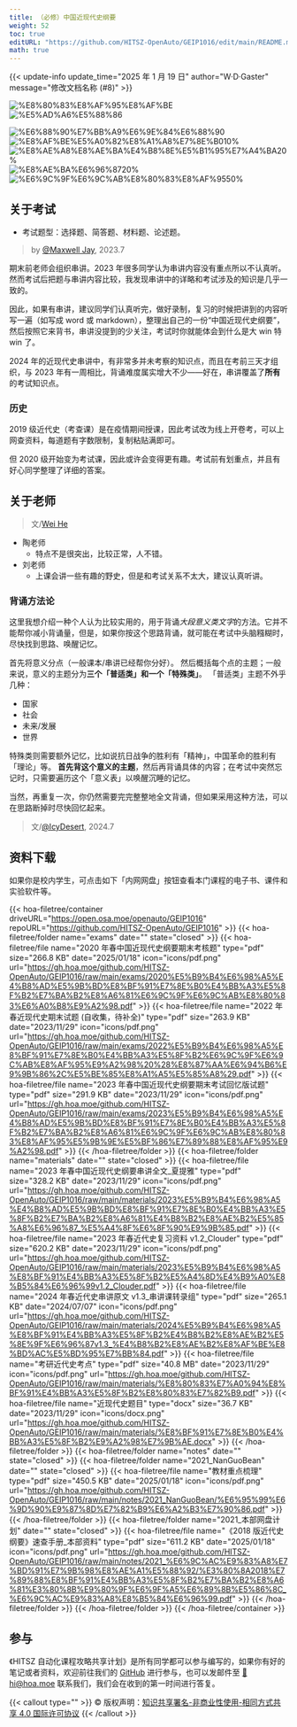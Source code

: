 ```yaml
---
title: （必修）中国近现代史纲要
weight: 52
toc: true
editURL: "https://github.com/HITSZ-OpenAuto/GEIP1016/edit/main/README.md"
math: true
---
```


{{< update-info update_time="2025 年 1 月 19 日" author="W·D·Gaster" message="修改文档名称 (#8)" >}}


<!--
1. 通过 [Shields.io](https://shields.io/) 生成如下的徽章，标注课程的基本信息。
2. 请根据课程的具体内容增删仓库的子文件夹。子文件夹建议使用小写英文，并且添加 README.md。
3. 关于课程的描述可以不止以下几个方面，酌情增删。
4. hoa.moe 生成本课程对应页面后，请将页面链接复制到 GitHub 仓库的 About/Website 中。
5. 可以在 GitHub 页面的 About/Topics 中为课程添加话题名称。
-->

<div class="img-div hx-mt-4 hx-flex-row hx-justify-start hx-items-center">

![%E8%80%83%E8%AF%95%E8%AF%BE](https://img.shields.io/badge/%E8%80%83%E8%AF%95%E8%AF%BE-red)
![%E5%AD%A6%E5%88%86](https://img.shields.io/badge/%E5%AD%A6%E5%88%86-2.5-moccasin)

![%E6%88%90%E7%BB%A9%E6%9E%84%E6%88%90](https://img.shields.io/badge/%E6%88%90%E7%BB%A9%E6%9E%84%E6%88%90-gold)
![%E8%AF%BE%E5%A0%82%E8%A1%A8%E7%8E%B010%](https://img.shields.io/badge/%E8%AF%BE%E5%A0%82%E8%A1%A8%E7%8E%B0-10%25-wheat)
![%E8%AE%A8%E8%AE%BA%E4%B8%8E%E5%B1%95%E7%A4%BA20%](https://img.shields.io/badge/%E8%AE%A8%E8%AE%BA%E4%B8%8E%E5%B1%95%E7%A4%BA-20%25-wheat)
![%E8%AE%BA%E6%96%8720%](https://img.shields.io/badge/%E8%AE%BA%E6%96%87-20%25-wheat)
![%E6%9C%9F%E6%9C%AB%E8%80%83%E8%AF%9550%](https://img.shields.io/badge/%E6%9C%9F%E6%9C%AB%E8%80%83%E8%AF%95-50%25-wheat)

</div>

## 关于考试
- 考试题型：选择题、简答题、材料题、论述题。

> by [@Maxwell Jay](https://github.com/MaxwellJay256), 2023.7

期末前老师会组织串讲。2023 年很多同学认为串讲内容没有重点所以不认真听。然而考试后把题与串讲内容比较，我发现串讲中的详略和考试涉及的知识是几乎一致的。

因此，如果有串讲，建议同学们认真听完，做好录制，复习的时候把讲到的内容听写一遍（如写成 word 或 markdown），整理出自己的一份“中国近现代史纲要”，然后按照它来背书，串讲没提到的少关注，考试时你就能体会到什么是大 win 特 win 了。

2024 年的近现代史串讲中，有非常多并未考察的知识点，而且在考前三天才组织，与 2023 年有一周相比，背诵难度属实增大不少——好在，串讲覆盖了**所有**的考试知识点。

### 历史

2019 级近代史（考查课）是在疫情期间授课，因此考试改为线上开卷考，可以上网查资料，每道题有字数限制，复制粘贴满即可。

但 2020 级开始变为考试课，因此或许会变得更有趣。考试前有划重点，并且有好心同学整理了详细的答案。

## 关于老师

> 文/[Wei He](https://github.com/hewei2001)

- 陶老师
  - 特点不是很突出，比较正常，人不错。
- 刘老师
  - 上课会讲一些有趣的野史，但是和考试关系不太大，建议认真听讲。

### 背诵方法论
这里我想介绍一种个人认为比较实用的，用于背诵*大段意义类文字*的方法。它并不能帮你减小背诵量，但是，如果你按这个思路背诵，就可能在考试中头脑糨糊时，尽快找到思路、唤醒记忆。

首先将意义分点（一般课本/串讲已经帮你分好）。
然后概括每个点的主题；一般来说，意义的主题分为**三个「普适类」和一个「特殊类」**。
「普适类」主题不外乎几种：
- 国家
- 社会
- 未来/发展
- 世界

特殊类则需要额外记忆，比如说抗日战争的胜利有「精神」，中国革命的胜利有「理论」等。
**首先背这个意义的主题**，然后再背诵具体的内容；在考试中突然忘记时，只需要遍历这个「意义表」以唤醒沉睡的记忆。

当然，再重复一次，你仍然需要完完整整地全文背诵，但如果采用这种方法，可以在思路断掉时尽快回忆起来。 

> 文/[@IcyDesert](https://github.com/IcyDesert), 2024.7

## 资料下载

如果你是校内学生，可点击如下「内网网盘」按钮查看本门课程的电子书、课件和实验软件等。

{{< hoa-filetree/container driveURL="https://open.osa.moe/openauto/GEIP1016" repoURL="https://github.com/HITSZ-OpenAuto/GEIP1016" >}}
  {{< hoa-filetree/folder name="exams" date="" state="closed" >}}
    {{< hoa-filetree/file name="2020 年春中国近现代史纲要期末考核题" type="pdf" size="266.8 KB" date="2025/01/18" icon="icons/pdf.png" url="https://gh.hoa.moe/github.com/HITSZ-OpenAuto/GEIP1016/raw/main/exams/2020%E5%B9%B4%E6%98%A5%E4%B8%AD%E5%9B%BD%E8%BF%91%E7%8E%B0%E4%BB%A3%E5%8F%B2%E7%BA%B2%E8%A6%81%E6%9C%9F%E6%9C%AB%E8%80%83%E6%A0%B8%E9%A2%98.pdf" >}}
    {{< hoa-filetree/file name="2022 年春近现代史期末试题 (自收集，待补全)" type="pdf" size="263.9 KB" date="2023/11/29" icon="icons/pdf.png" url="https://gh.hoa.moe/github.com/HITSZ-OpenAuto/GEIP1016/raw/main/exams/2022%E5%B9%B4%E6%98%A5%E8%BF%91%E7%8E%B0%E4%BB%A3%E5%8F%B2%E6%9C%9F%E6%9C%AB%E8%AF%95%E9%A2%98%20%28%E8%87%AA%E6%94%B6%E9%9B%86%2C%E5%BE%85%E8%A1%A5%E5%85%A8%29.pdf" >}}
    {{< hoa-filetree/file name="2023 年春中国近现代史纲要期末考试回忆版试题" type="pdf" size="291.9 KB" date="2023/11/29" icon="icons/pdf.png" url="https://gh.hoa.moe/github.com/HITSZ-OpenAuto/GEIP1016/raw/main/exams/2023%E5%B9%B4%E6%98%A5%E4%B8%AD%E5%9B%BD%E8%BF%91%E7%8E%B0%E4%BB%A3%E5%8F%B2%E7%BA%B2%E8%A6%81%E6%9C%9F%E6%9C%AB%E8%80%83%E8%AF%95%E5%9B%9E%E5%BF%86%E7%89%88%E8%AF%95%E9%A2%98.pdf" >}}
  {{< /hoa-filetree/folder >}}
  {{< hoa-filetree/folder name="materials" date="" state="closed" >}}
    {{< hoa-filetree/file name="2023 年春中国近现代史纲要串讲全文_夏提雅" type="pdf" size="328.2 KB" date="2023/11/29" icon="icons/pdf.png" url="https://gh.hoa.moe/github.com/HITSZ-OpenAuto/GEIP1016/raw/main/materials/2023%E5%B9%B4%E6%98%A5%E4%B8%AD%E5%9B%BD%E8%BF%91%E7%8E%B0%E4%BB%A3%E5%8F%B2%E7%BA%B2%E8%A6%81%E4%B8%B2%E8%AE%B2%E5%85%A8%E6%96%87_%E5%A4%8F%E6%8F%90%E9%9B%85.pdf" >}}
    {{< hoa-filetree/file name="2023 年春近代史复习资料 v1.2_Clouder" type="pdf" size="620.2 KB" date="2023/11/29" icon="icons/pdf.png" url="https://gh.hoa.moe/github.com/HITSZ-OpenAuto/GEIP1016/raw/main/materials/2023%E5%B9%B4%E6%98%A5%E8%BF%91%E4%BB%A3%E5%8F%B2%E5%A4%8D%E4%B9%A0%E8%B5%84%E6%96%99v1.2_Clouder.pdf" >}}
    {{< hoa-filetree/file name="2024 年春近代史串讲原文 v1.3_串讲课转录组" type="pdf" size="265.1 KB" date="2024/07/07" icon="icons/pdf.png" url="https://gh.hoa.moe/github.com/HITSZ-OpenAuto/GEIP1016/raw/main/materials/2024%E5%B9%B4%E6%98%A5%E8%BF%91%E4%BB%A3%E5%8F%B2%E4%B8%B2%E8%AE%B2%E5%8E%9F%E6%96%87v1.3_%E4%B8%B2%E8%AE%B2%E8%AF%BE%E8%BD%AC%E5%BD%95%E7%BB%84.pdf" >}}
    {{< hoa-filetree/file name="考研近代史考点" type="pdf" size="40.8 MB" date="2023/11/29" icon="icons/pdf.png" url="https://gh.hoa.moe/github.com/HITSZ-OpenAuto/GEIP1016/raw/main/materials/%E8%80%83%E7%A0%94%E8%BF%91%E4%BB%A3%E5%8F%B2%E8%80%83%E7%82%B9.pdf" >}}
    {{< hoa-filetree/file name="近现代史题目" type="docx" size="36.7 KB" date="2023/11/29" icon="icons/docx.png" url="https://gh.hoa.moe/github.com/HITSZ-OpenAuto/GEIP1016/raw/main/materials/%E8%BF%91%E7%8E%B0%E4%BB%A3%E5%8F%B2%E9%A2%98%E7%9B%AE.docx" >}}
  {{< /hoa-filetree/folder >}}
  {{< hoa-filetree/folder name="notes" date="" state="closed" >}}
  {{< hoa-filetree/folder name="2021_NanGuoBean" date="" state="closed" >}}
    {{< hoa-filetree/file name="教材重点梳理" type="pdf" size="450.5 KB" date="2025/01/18" icon="icons/pdf.png" url="https://gh.hoa.moe/github.com/HITSZ-OpenAuto/GEIP1016/raw/main/notes/2021_NanGuoBean/%E6%95%99%E6%9D%90%E9%87%8D%E7%82%B9%E6%A2%B3%E7%90%86.pdf" >}}
  {{< /hoa-filetree/folder >}}
  {{< hoa-filetree/folder name="2021_本部网盘计划" date="" state="closed" >}}
    {{< hoa-filetree/file name="《2018 版近代史纲要》速查手册_本部资料" type="pdf" size="611.2 KB" date="2025/01/18" icon="icons/pdf.png" url="https://gh.hoa.moe/github.com/HITSZ-OpenAuto/GEIP1016/raw/main/notes/2021_%E6%9C%AC%E9%83%A8%E7%BD%91%E7%9B%98%E8%AE%A1%E5%88%92/%E3%80%8A2018%E7%89%88%E8%BF%91%E4%BB%A3%E5%8F%B2%E7%BA%B2%E8%A6%81%E3%80%8B%E9%80%9F%E6%9F%A5%E6%89%8B%E5%86%8C_%E6%9C%AC%E9%83%A8%E8%B5%84%E6%96%99.pdf" >}}
  {{< /hoa-filetree/folder >}}
  {{< /hoa-filetree/folder >}}
{{< /hoa-filetree/container >}}

## 参与

《HITSZ 自动化课程攻略共享计划》是所有同学都可以参与编写的，如果你有好的笔记或者资料，欢迎前往我们的 [GitHub](https://github.com/HITSZ-OpenAuto) 进行参与，也可以发邮件至 [📮hi@hoa.moe](mailto:hi@hoa.moe) 联系我们，我们会在收到的第一时间进行答复。

{{< callout type="" >}}
  © 版权声明：[知识共享署名-非商业性使用-相同方式共享 4.0 国际许可协议](https://creativecommons.org/licenses/by-nc-sa/4.0/)
{{< /callout >}}
